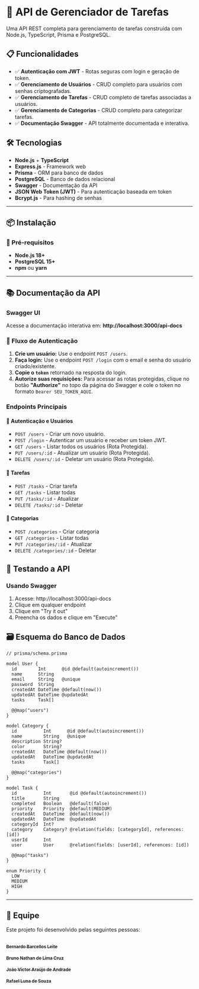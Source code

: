 # 🏥 API de Gerenciador de Tarefas

Uma API REST completa para gerenciamento de tarefas construída com Node.js, TypeScript, Prisma e PostgreSQL.

## 📋 Funcionalidades

- ✅ **Autenticação com JWT** - Rotas seguras com login e geração de token.
- ✅ **Gerenciamento de Usuários** - CRUD completo para usuários com senhas criptografadas.
- ✅ **Gerenciamento de Tarefas** - CRUD completo de tarefas associadas a usuários.
- ✅ **Gerenciamento de Categorias** - CRUD completo para categorizar tarefas.
- ✅ **Documentação Swagger** - API totalmente documentada e interativa.

## 🛠️ Tecnologias

- **Node.js** + **TypeScript**
- **Express.js** - Framework web
- **Prisma** - ORM para banco de dados
- **PostgreSQL** - Banco de dados relacional
- **Swagger** - Documentação da API
- **JSON Web Token (JWT)** - Para autenticação baseada em token
- **Bcrypt.js** - Para hashing de senhas

---

## 📦 Instalação

### 🔧 Pré-requisitos
- **Node.js 18+**  
- **PostgreSQL 15+**  
- **npm** ou **yarn**

---

## 📚 Documentação da API

### **Swagger UI**

Acesse a documentação interativa em:
**http://localhost:3000/api-docs**

### 🔑 Fluxo de Autenticação

1.  **Crie um usuário:** Use o endpoint `POST /users`.
2.  **Faça login:** Use o endpoint `POST /login` com o email e senha do usuário criado/existente.
3.  **Copie o `token`** retornado na resposta do login.
4.  **Autorize suas requisições:** Para acessar as rotas protegidas, clique no botão **"Authorize"** no topo da página do Swagger e cole o token no formato `Bearer SEU_TOKEN_AQUI`.

### **Endpoints Principais**

#### 👤 Autenticação e Usuários
- `POST /users` - Criar um novo usuário.
- `POST /login` - Autenticar um usuário e receber um token JWT.
- `GET /users` - Listar todos os usuários (Rota Protegida).
- `PUT /users/:id` - Atualizar um usuário (Rota Protegida).
- `DELETE /users/:id` - Deletar um usuário (Rota Protegida).

#### 👤 **Tarefas**

- `POST /tasks` - Criar tarefa
- `GET /tasks` - Listar todas
- `PUT /tasks/:id` - Atualizar
- `DELETE /tasks/:id` - Deletar

#### 🏥 **Categorias**

- `POST /categories` - Criar categoria
- `GET /categories` - Listar todas
- `PUT /categories/:id` - Atualizar
- `DELETE /categories/:id` - Deletar

## 🧪 Testando a API

### **Usando Swagger**

1. Acesse: http://localhost:3000/api-docs
2. Clique em qualquer endpoint
3. Clique em "Try it out"
4. Preencha os dados e clique em "Execute"

## 🗃️ Esquema do Banco de Dados

```prisma
// prisma/schema.prisma

model User {
  id        Int      @id @default(autoincrement())
  name      String
  email     String   @unique
  password  String
  createdAt DateTime @default(now())
  updatedAt DateTime @updatedAt
  tasks     Task[]

  @@map("users")
}

model Category {
  id          Int      @id @default(autoincrement())
  name        String   @unique
  description String?
  color       String?
  createdAt   DateTime @default(now())
  updatedAt   DateTime @updatedAt
  tasks       Task[]

  @@map("categories")
}

model Task {
  id          Int       @id @default(autoincrement())
  title       String
  completed   Boolean   @default(false)
  priority    Priority  @default(MEDIUM)
  createdAt   DateTime  @default(now())
  updatedAt   DateTime  @updatedAt
  categoryId  Int?
  category    Category? @relation(fields: [categoryId], references: [id])
  userId      Int
  user        User      @relation(fields: [userId], references: [id])

  @@map("tasks")
}

enum Priority {
  LOW
  MEDIUM
  HIGH
}
```

---

## 👥 Equipe

Este projeto foi desenvolvido pelas seguintes pessoas:

[<br><sub>**Bernardo Barcellos Leite**</sub><br>](https://github.com/bernardobbl)[<br><sub>**Bruno Nathan de Lima Cruz**</sub><br>](https://github.com/brunotan14)[<br><sub>**João Victor Araújo de Andrade**</sub><br>](https://github.com/Devjv10)[<br><sub>**Rafael Luna de Souza**</sub><br>](https://github.com/rafaelpb1)

